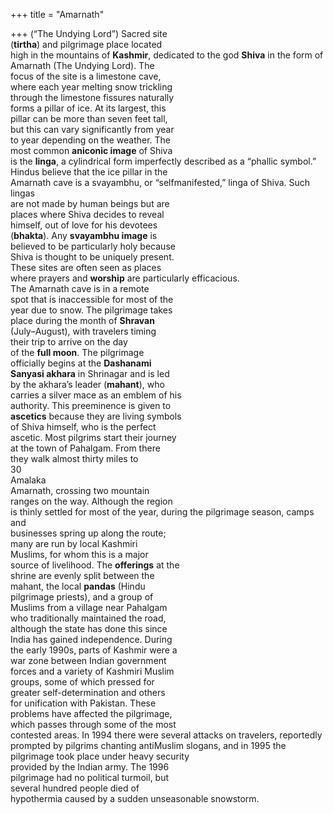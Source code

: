 +++
title = "Amarnath"

+++
(“The Undying Lord”) Sacred site  
(**tirtha**) and pilgrimage place located  
high in the mountains of **Kashmir**, dedicated to the god **Shiva** in the form of  
Amarnath (The Undying Lord). The  
focus of the site is a limestone cave,  
where each year melting snow trickling  
through the limestone fissures naturally  
forms a pillar of ice. At its largest, this  
pillar can be more than seven feet tall,  
but this can vary significantly from year  
to year depending on the weather. The  
most common **aniconic image** of Shiva  
is the **linga**, a cylindrical form imperfectly described as a “phallic symbol.”  
Hindus believe that the ice pillar in the  
Amarnath cave is a svayambhu, or “selfmanifested,” linga of Shiva. Such lingas  
are not made by human beings but are  
places where Shiva decides to reveal  
himself, out of love for his devotees  
(**bhakta**). Any **svayambhu image** is  
believed to be particularly holy because  
Shiva is thought to be uniquely present.  
These sites are often seen as places  
where prayers and **worship** are particularly efficacious.  
The Amarnath cave is in a remote  
spot that is inaccessible for most of the  
year due to snow. The pilgrimage takes  
place during the month of **Shravan**  
(July–August), with travelers timing  
their trip to arrive on the day  
of the **full moon**. The pilgrimage  
officially begins at the **Dashanami**  
**Sanyasi akhara** in Shrinagar and is led  
by the akhara’s leader (**mahant**), who  
carries a silver mace as an emblem of his  
authority. This preeminence is given to  
**ascetics** because they are living symbols  
of Shiva himself, who is the perfect  
ascetic. Most pilgrims start their journey  
at the town of Pahalgam. From there  
they walk almost thirty miles to  
30  
Amalaka  
Amarnath, crossing two mountain  
ranges on the way. Although the region  
is thinly settled for most of the year, during the pilgrimage season, camps and  
businesses spring up along the route;  
many are run by local Kashmiri  
Muslims, for whom this is a major  
source of livelihood. The **offerings** at the  
shrine are evenly split between the  
mahant, the local **pandas** (Hindu  
pilgrimage priests), and a group of  
Muslims from a village near Pahalgam  
who traditionally maintained the road,  
although the state has done this since  
India has gained independence. During  
the early 1990s, parts of Kashmir were a  
war zone between Indian government  
forces and a variety of Kashmiri Muslim  
groups, some of which pressed for  
greater self-determination and others  
for unification with Pakistan. These  
problems have affected the pilgrimage,  
which passes through some of the most  
contested areas. In 1994 there were several attacks on travelers, reportedly  
prompted by pilgrims chanting antiMuslim slogans, and in 1995 the pilgrimage took place under heavy security  
provided by the Indian army. The 1996  
pilgrimage had no political turmoil, but  
several hundred people died of  
hypothermia caused by a sudden unseasonable snowstorm.